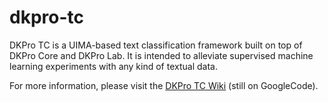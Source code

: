 # dkpro-tc
DKPro TC is a UIMA-based text classification framework built on top of DKPro Core and DKPro Lab. 
It is intended to alleviate supervised machine learning experiments with any kind of textual data.

For more information, please visit the [DKPro TC Wiki](https://code.google.com/p/dkpro-tc/wiki/DKProTextClassificationOverview?tm=6) (still on GoogleCode).
